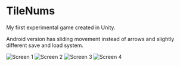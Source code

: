 # TileNums

My first experimental game created in Unity.

Android version has sliding movement instead of arrows and slightly different save and load system.

![Screen 1](https://i.gyazo.com/bb8b1c93ac0f533c22fbd622a295cc65.png)
![Screen 2](https://i.gyazo.com/ec3c4be3c65553944b9d1ee6fb2aaeea.png)
![Screen 3](https://i.gyazo.com/779e5ab0a39dbd2402be6018c53cf026.png)
![Screen 4](https://i.gyazo.com/482d05de676a8d6e5d89633d9e60e29f.png)